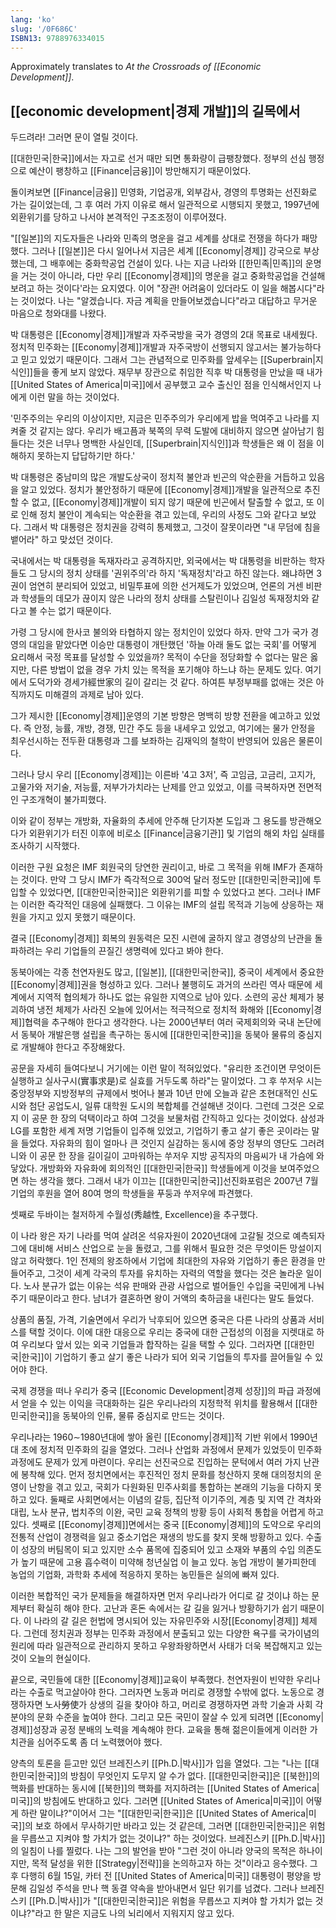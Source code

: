 ```yaml
---
lang: 'ko'
slug: '/0F686C'
ISBN13: 9788976334015
---
```


Approximately translates to _At the Crossroads of [[Economic Development]]_.

## [[economic development|경제 개발]]의 길목에서

두드려라! 그러면 문이 열릴 것이다.

[[대한민국|한국]]에서는 자고로 선거 때만 되면 통화량이 급팽창했다. 정부의 선심 행정으로 예산이 팽창하고 [[Finance|금융]]이 방만해지기 때문이었다.

돌이켜보면 [[Finance|금융]] 민영화, 기업공개, 외부감사, 경영의 투명화는 선진화로 가는 길이었는데, 그 후 여러 가지 이유로 해서 일관적으로 시행되지 못했고, 1997년에 외환위기를 당하고 나서야 본격적인 구조조정이 이루어졌다.

"[[일본]]의 지도자들은 나라와 민족의 명운을 걸고 세계를 상대로 전쟁을 하다가 패망했다. 그러나 [[일본]]은 다시 일어나서 지금은 세계 [[Economy|경제]] 강국으로 부상했는데, 그 배후에는 중화학공업 건설이 있다. 나는 지금 나라와 [[한민족|민족]]의 운명을 거는 것이 아니라, 다만 우리 [[Economy|경제]]의 명운을 걸고 중화학공업을 건설해보려고 하는 것이다'라는 요지였다. 이어 "장관! 어려움이 있더라도 이 일을 해봅시다"라는 것이었다. 나는 "알겠습니다. 자금 계획을 만들어보겠습니다"라고 대답하고 무거운 마음으로 청와대를 나왔다.

박 대통령은 [[Economy|경제]]개발과 자주국방을 국가 경영의 2대 목표로 내세웠다. 정치적 민주화는 [[Economy|경제]]개발과 자주국방이 선행되지 않고서는 불가능하다고 믿고 있었기 때문이다. 그래서 그는 관념적으로 민주화를 앞세우는 [[Superbrain|지식인]]들을 좋게 보지 않았다. 재무부 장관으로 취임한 직후 박 대통령을 만났을 때 내가 [[United States of America|미국]]에서 공부했고 교수 출신인 점을 인식해서인지 나에게 이런 말을 하는 것이었다.

'민주주의는 우리의 이상이지만, 지금은 민주주의가 우리에게 밥을 먹여주고 나라를 지켜줄 것 같지는 않다. 우리가 배고픔과 북쪽의 무력 도발에 대비하지 않으면 살아남기 힘들다는 것은 너무나 명백한 사실인데, [[Superbrain|지식인]]과 학생들은 왜 이 점을 이해하지 못하는지 답답하기만 하다.'

박 대통령은 중남미의 많은 개발도상국이 정치적 불안과 빈곤의 악순환을 거듭하고 있음을 알고 있었다. 정치가 불안정하기 때문에 [[Economy|경제]]개발을 일관적으로 추진할 수 없고, [[Economy|경제]]개발이 되지 않기 때문에 빈곤에서 탈출할 수 없고, 또 이로 인해 정치 불안이 계속되는 악순환을 겪고 있는데, 우리의 사정도 그와 같다고 보았다. 그래서 박 대통령은 정치권을 강력히 통제했고, 그것이 잘못이라면 "내 무덤에 침을 뱉어라" 하고 맞섰던 것이다.

국내에서는 박 대통령을 독재자라고 공격하지만, 외국에서는 박 대통령을 비판하는 학자들도 그 당시의 정치 상태를 '권위주의'라 하지 '독재정치'라고 하진 않는다. 왜냐하면 3권이 엄연히 분리되어 있었고, 비밀투표에 의한 선거제도가 있었으며, 언론의 거센 비판과 학생들의 데모가 끊이지 않은 나라의 정치 상태를 스탈린이나 김일성 독재정치와 같다고 볼 수는 없기 때문이다.

가령 그 당시에 한사코 불의와 타협하지 않는 정치인이 있었다 하자. 만약 그가 국가 경영의 대임을 맡았다면 이승만 대통령이 개탄했던 '하늘 아래 둘도 없는 국회'를 어떻게 요리해서 국정 목표를 달성할 수 있었을까? 목적이 수단을 정당화할 수 없다는 말은 옳지만, 다른 방법이 없을 경우 가치 있는 목적을 포기해야 하느냐 하는 문제도 있다. 여기에서 도덕가와 경세가經世家의 길이 갈리는 것 같다. 하여튼 부정부패를 없애는 것은 아직까지도 미해결의 과제로 남아 있다.

그가 제시한 [[Economy|경제]]운영의 기본 방향은 명백히 방향 전환을 예고하고 있었다. 즉 안정, 능률, 개방, 경쟁, 민간 주도 등을 내세우고 있었고, 여기에는 물가 안정을 최우선시하는 전두환 대통령과 그를 보좌하는 김재익의 철학이 반영되어 있음은 물론이다.

그러나 당시 우리 [[Economy|경제]]는 이른바 '4고 3저', 즉 고임금, 고금리, 고지가, 고물가와 저기술, 저능률, 저부가가치라는 난제를 안고 있었고, 이를 극복하자면 전면적인 구조개혁이 불가피했다.

이와 같이 정부는 개방화, 자율화의 추세에 안주해 단기자본 도입과 그 용도를 방관해오다가 외환위기가 터진 이후에 비로소 [[Finance|금융기관]] 및 기업의 해외 차입 실태를 조사하기 시작했다.

이러한 구원 요청은 IMF 회원국의 당연한 권리이고, 바로 그 목적을 위해 IMF가 존재하는 것이다. 만약 그 당시 IMF가 즉각적으로 300억 달러 정도만 [[대한민국|한국]]에 투입할 수 있었다면, [[대한민국|한국]]은 외환위기를 피할 수 있었다고 본다. 그러나 IMF는 이러한 즉각적인 대응에 실패했다. 그 이유는 IMF의 설립 목적과 기능에 상응하는 재원을 가지고 있지 못했기 때문이다.

결국 [[Economy|경제]] 회복의 원동력은 모진 시련에 굴하지 않고 경영상의 난관을 돌파하려는 우리 기업들의 끈질긴 생명력에 있다고 봐야 한다.

동북아에는 각종 천연자원도 많고, [[일본]], [[대한민국|한국]], 중국이 세계에서 중요한 [[Economy|경제]]권을 형성하고 있다. 그러나 불행히도 과거의 쓰라린 역사 때문에 세계에서 지역적 협의체가 하나도 없는 유일한 지역으로 남아 있다. 소련의 공산 체제가 붕괴하여 냉전 체제가 사라진 오늘에 있어서는 적극적으로 정치적 화해와 [[Economy|경제]]협력을 추구해야 한다고 생각한다. 나는 2000년부터 여러 국제회의와 국내 논단에서 동북아 개발은행 설립을 촉구하는 동시에 [[대한민국|한국]]을 동북아 물류의 중심지로 개발해야 한다고 주장해왔다.

공문을 자세히 들여다보니 거기에는 이런 말이 적혀있었다. "유리한 조건이면 무엇이든 실행하고 실사구시(實事求是)로 실효를 거두도록 하라"는 말이었다. 그 후 쑤저우 시는 중앙정부와 지방정부의 규제에서 벗어나 불과 10년 만에 오늘과 같은 초현대적인 신도시와 첨단 공업도시, 일류 대학원 도시의 복합체를 건설해낸 것이다. 그런데 그것은 오로지 이 공문 한 장의 덕택이라고 하여 그것을 보물처럼 간직하고 있다는 것이었다. 삼성과 LG를 포함한 세계 저명 기업들이 입주해 있었고, 기업하기 좋고 살기 좋은 곳이라는 말을 들었다. 자유화의 힘이 얼마나 큰 것인지 실감하는 동시에 중앙 정부의 영단도 그러려니와 이 공문 한 장을 길이길이 고마워하는 쑤저우 지방 공직자의 마음씨가 내 가슴에 와 닿았다. 개방화와 자유화에 회의적인 [[대한민국|한국]] 학생들에게 이것을 보여주었으면 하는 생각을 했다. 그래서 내가 이끄는 [[대한민국|한국]]선진화포럼은 2007년 7월 기업의 후원을 열어 80여 명의 학생들을 푸둥과 쑤저우에 파견했다.

셋째로 두바이는 철저하게 수월성(秀越性, Excellence)을 추구했다.

이 나라 왕은 자기 나라를 먹여 살려온 석유자원이 2020년대에 고갈될 것으로 예측되자 그에 대비해 서비스 산업으로 눈을 돌렸고, 그를 위해서 필요한 것은 무엇이든 망설이지 않고 허락했다. 1인 전제의 왕조하에서 기업에 최대한의 자유와 기업하기 좋은 환경을 만들어주고, 그것이 세계 각국의 투자를 유치하는 자력의 역할을 했다는 것은 놀라운 일이다. 노사 분규가 없는 이유는 석유 판매와 관광 사업으로 벌어들인 수입을 국민에게 나눠주기 때문이라고 한다. 남녀가 결혼하면 왕이 거액의 축하금을 내린다는 말도 들었다.

상품의 품질, 가격, 기술면에서 우리가 낙후되어 있으면 중국은 다른 나라의 상품과 서비스를 택할 것이다. 이에 대한 대응으로 우리는 중국에 대한 근접성의 이점을 지렛대로 하여 우리보다 앞서 있는 외국 기업들과 합작하는 길을 택할 수 있다. 그러자면 [[대한민국|한국]]이 기업하기 좋고 살기 좋은 나라가 되어 외국 기업들의 투자를 끌어들일 수 있어야 한다.

국제 경쟁을 떠나 우리가 중국 [[Economic Development|경제 성장]]의 파급 과정에서 얻을 수 있는 이익을 극대화하는 길은 우리나라의 지정학적 위치를 활용해서 [[대한민국|한국]]을 동북아의 인류, 물류 중심지로 만드는 것이다.

우리나라는 1960∼1980년대에 쌓아 올린 [[Economy|경제]]적 기반 위에서 1990년대 초에 정치적 민주화의 길을 열었다. 그러나 산업화 과정에서 문제가 있었듯이 민주화 과정에도 문제가 있게 마련이다. 우리는 선진국으로 진입하는 문턱에서 여러 가지 난관에 봉착해 있다. 먼저 정치면에서는 후진적인 정치 문화를 청산하지 못해 대의정치의 운영이 난항을 겪고 있고, 국회가 다원화된 민주사회를 통합하는 본래의 기능을 다하지 못하고 있다. 둘째로 사회면에서는 이념의 갈등, 집단적 이기주의, 계층 및 지역 간 격차와 대립, 노사 분규, 법치주의 이완, 국민 교육 정책의 방황 등이 사회적 통합을 어렵게 하고 있다. 셋째로 [[Economy|경제]]면에서는 중국 [[Economy|경제]]의 도약으로 우리의 전통적 산업이 경쟁력을 잃고 중소기업은 재생의 방도를 찾지 못해 방황하고 있다. 수출이 성장의 버팀목이 되고 있지만 소수 품목에 집중되어 있고 소재와 부품의 수입 의존도가 높기 때문에 고용 흡수력이 미약해 청년실업 이 늘고 있다. 농업 개방이 불가피한데 농업의 기업화, 과학화 추세에 적응하지 못하는 농민들은 실의에 빠져 있다.

이러한 복합적인 국가 문제들을 해결하자면 먼저 우리나라가 어디로 갈 것이냐 하는 문제부터 확실히 해야 한다. 고난과 혼돈 속에서는 갈 길을 잃거나 방황하기가 쉽기 때문이다. 이 나라의 갈 길은 헌법에 명시되어 있는 자유민주와 시장[[Economy|경제]] 체제다. 그런데 정치권과 정부는 민주화 과정에서 분출되고 있는 다양한 욕구를 국가이념의 원리에 따라 일관적으로 관리하지 못하고 우왕좌왕하면서 사태가 더욱 복잡해지고 있는 것이 오늘의 현실이다.

끝으로, 국민들에 대한 [[Economy|경제]]교육이 부족했다. 천연자원이 빈약한 우리나라는 수출로 먹고살아야 한다. 그러자면 노동과 머리로 경쟁할 수밖에 없다. 노동으로 경쟁하자면 노사勞使가 상생의 길을 찾아야 하고, 머리로 경쟁하자면 과학 기술과 사회 각 분야의 문화 수준을 높여야 한다. 그리고 모든 국민이 잘살 수 있게 되려면 [[Economy|경제]]성장과 공정 분배의 노력을 계속해야 한다. 교육을 통해 젊은이들에게 이러한 가치관을 심어주도록 좀 더 노력했어야 했다.

양측의 토론을 듣고만 있던 브레진스키 [[Ph.D.|박사]]가 입을 열었다. 그는 "나는 [[대한민국|한국]]의 방침이 무엇인지 도무지 알 수가 없다. [[대한민국|한국]]은 [[북한]]의 핵화를 반대하는 동시에 [[북한]]의 핵화를 저지하려는 [[United States of America|미국]]의 방침에도 반대하고 있다. 그러면 [[United States of America|미국]]이 어떻게 하란 말이냐?"이어서 그는 "[[대한민국|한국]]은 [[United States of America|미국]]의 보호 하에서 무사하기만 바라고 있는 것 같은데, 그러면 [[대한민국|한국]]은 위험을 무릅쓰고 지켜야 할 가치가 없는 것이냐?" 하는 것이었다. 브레진스키 [[Ph.D.|박사]]의 일침이 나를 찔렀다. 나는 그의 발언을 받아 "그런 것이 아니라 양국의 목적은 하나이지만, 목적 달성을 위한 [[Strategy|전략]]을 논의하고자 하는 것"이라고 응수했다. 그 후 다행히 6월 15일, 카터 전 [[United States of America|미국]] 대통령이 평양을 방문해 김일성 주석을 만나 핵 동결 약속을 받아내면서 일단 위기를 넘겼다. 그러나 브레진스키 [[Ph.D.|박사]]가 "[[대한민국|한국]]은 위험을 무릅쓰고 지켜야 할 가치가 없는 것이냐?"라고 한 말은 지금도 나의 뇌리에서 지워지지 않고 있다.
